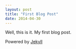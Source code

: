 ```yaml
---
layout: post
title: "First Blog Post"
date: 2014-04-30
---
```


Well, this is it. My first blog post. 

Powered by [Jekyll](http://jekyllrb.com)
